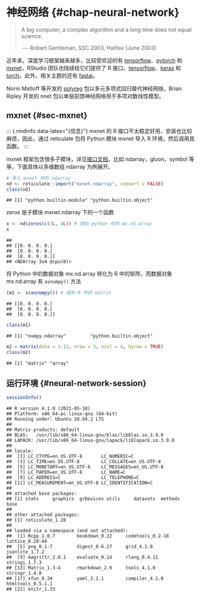 # 神经网络 {#chap-neural-network}



> A big computer, a complex algorithm and a long time does not equal science.
>
>   --- Robert Gentleman, SSC 2003, Halifax (June 2003)

近年来，深度学习框架越来越多，比较受欢迎的有 [tensorflow](https://github.com/tensorflow/tensorflow)、[pytorch](https://github.com/pytorch/pytorch) 和 [mxnet](https://github.com/apache/incubator-mxnet)，RStudio 团队也陆续给它们提供了 R 接口，[tensorflow](https://github.com/rstudio/tensorflow)、[keras](https://github.com/rstudio/keras) 和 [torch](https://github.com/mlverse/torch)。此外，相关主题的还有 [fastai](https://github.com/henry090/fastai)。

Norm Matloff 等开发的 [polyreg](https://github.com/matloff/polyreg) 包以多元多项式回归替代神经网络，Brian Ripley 开发的 nnet 包以单层前馈神经网络用于多项对数线性模型。

## mxnet {#sec-mxnet}

::: {.rmdinfo data-latex="{信息}"}
mxnet 的 R 接口不太稳定好用，安装也比较麻烦，因此，通过 reticulate 包将 Python 模块 mxnet 导入 R 环境，然后调用其函数。
:::

mxnet 框架包含很多子模块，详见[接口文档](https://mxnet.apache.org/versions/1.8.0/api)，比如 ndarray，gluon，symbol 等等，下面具体以多维数组 ndarray 为例展开。


```r
# 导入 mxnet 中的 ndarray
nd <- reticulate::import("mxnet.ndarray", convert = FALSE)
class(nd)
```

```
## [1] "python.builtin.module" "python.builtin.object"
```
zeros 是子模块 mxnet.ndarray 下的一个函数


```r
x <- nd$zeros(c(3L, 4L)) # 得到 python 中的 mx.nd.array
x
```

```
## 
## [[0. 0. 0. 0.]
##  [0. 0. 0. 0.]
##  [0. 0. 0. 0.]]
## <NDArray 3x4 @cpu(0)>
```

将 Python 中的数据对象 mx.nd.array 转化为 R 中的矩阵，而数据对象 mx.nd.array 有 `asnumpy()` 方法


```r
(m1 <- x$asnumpy()) # 得到 R 中的 matrix
```

```
## [[0. 0. 0. 0.]
##  [0. 0. 0. 0.]
##  [0. 0. 0. 0.]]
```

```r
class(m1)
```

```
## [1] "numpy.ndarray"         "python.builtin.object"
```



```r
m2 = matrix(data = 1:12, nrow = 3, ncol = 4, byrow = TRUE)
class(m2)
```

```
## [1] "matrix" "array"
```

## 运行环境 {#neural-network-session}


```r
sessionInfo()
```

```
## R version 4.1.0 (2021-05-18)
## Platform: x86_64-pc-linux-gnu (64-bit)
## Running under: Ubuntu 20.04.2 LTS
## 
## Matrix products: default
## BLAS:   /usr/lib/x86_64-linux-gnu/blas/libblas.so.3.9.0
## LAPACK: /usr/lib/x86_64-linux-gnu/lapack/liblapack.so.3.9.0
## 
## locale:
##  [1] LC_CTYPE=en_US.UTF-8       LC_NUMERIC=C              
##  [3] LC_TIME=en_US.UTF-8        LC_COLLATE=en_US.UTF-8    
##  [5] LC_MONETARY=en_US.UTF-8    LC_MESSAGES=en_US.UTF-8   
##  [7] LC_PAPER=en_US.UTF-8       LC_NAME=C                 
##  [9] LC_ADDRESS=C               LC_TELEPHONE=C            
## [11] LC_MEASUREMENT=en_US.UTF-8 LC_IDENTIFICATION=C       
## 
## attached base packages:
## [1] stats     graphics  grDevices utils     datasets  methods   base     
## 
## other attached packages:
## [1] reticulate_1.20
## 
## loaded via a namespace (and not attached):
##  [1] Rcpp_1.0.7        bookdown_0.22     codetools_0.2-18  lattice_0.20-44  
##  [5] png_0.1-7         digest_0.6.27     grid_4.1.0        jsonlite_1.7.2   
##  [9] magrittr_2.0.1    evaluate_0.14     rlang_0.4.11      stringi_1.7.3    
## [13] Matrix_1.3-4      rmarkdown_2.9     tools_4.1.0       stringr_1.4.0    
## [17] xfun_0.24         yaml_2.2.1        compiler_4.1.0    htmltools_0.5.1.1
## [21] knitr_1.33
```

